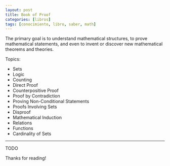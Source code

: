 ```yaml
---
layout: post
title: Book of Proof
categories: [libros]
tags: [conocimiento, libro, saber, math]
---
```


<!--Resumen-->

The primary goal is to understand mathematical structures, to prove mathematical statements,
and even to invent or discover new mathematical theorems and theories.

Topics:
- Sets
- Logic
- Counting
- Direct Proof
- Counterpositive Proof
- Proof by Contradiction
- Proving Non-Conditional Statements
- Proofs Involving Sets
- Disproof
- Mathematical Induction
- Relations
- Functions
- Cardinality of Sets

---

<!--more-->
TODO
  
Thanks for reading!